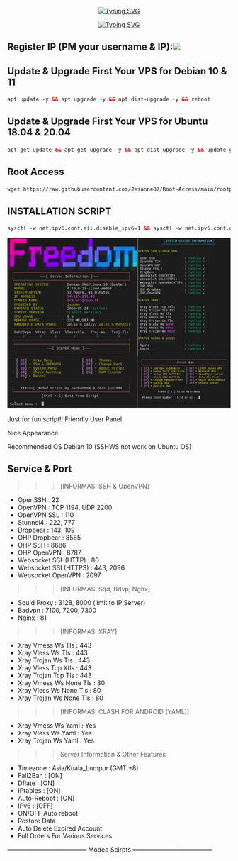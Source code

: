 <p align="center">
<a href="https://git.io/typing-svg"><img src="https://readme-typing-svg.herokuapp.com?font=%09%F0%9D%94%90%F0%9D%94%9E%F0%9D%94%B1%F0%9D%94%A5+%F0%9D%94%89%F0%9D%94%AF%F0%9D%94%9E%F0%9D%94%A8%F0%9D%94%B1%F0%9D%94%B2%F0%9D%94%AF&weight=800&size=32&duration=0.1&pause=1&color=F7CD1FFB&center=true&width=435&lines=%F0%9D%95%8A%CC%B6%CD%9F%CC%B6%F0%9D%95%94%CC%B6%CD%9F%CC%B6%F0%9D%95%A3%CC%B6%CD%9F%CC%B6%F0%9D%95%9A%CC%B6%CD%9F%CC%B6%F0%9D%95%A1%CC%B6%CD%9F%CC%B6%F0%9D%95%A5%CC%B6%CD%9F%CC%B6+%CC%B6%CD%9F%CC%B6%F0%9D%95%8F%CC%B6%CD%9F%CC%B6-%CC%B6%CD%9F%CC%B6%F0%9D%95%A3%CC%B6%CD%9F%CC%B6%F0%9D%95%92%CC%B6%CD%9F%CC%B6%F0%9D%95%AA%CC%B6%CD%9F%CC%B6" alt="Typing SVG" /></a>
</p>
<p align="center">
<a href="https://git.io/typing-svg"><img src="https://readme-typing-svg.herokuapp.com?font=%09%F0%9D%94%90%F0%9D%94%9E%F0%9D%94%B1%F0%9D%94%A5+%F0%9D%94%89%F0%9D%94%AF%F0%9D%94%9E%F0%9D%94%A8%F0%9D%94%B1%F0%9D%94%B2%F0%9D%94%AF&weight=800&size=32&duration=0.1&pause=1&color=F7CD1FFB&center=true&width=435&lines=%F0%9F%85%B9%F0%9F%86%82%F0%9F%85%BF%F0%9F%85%B7%F0%9F%85%B0%F0%9F%85%BD%F0%9F%86%83%F0%9F%85%BE%F0%9F%85%BC" alt="Typing SVG" /></a>

## Register IP (PM your username & IP):<a href="https://t.me/jsPhantom" target=”_blank”><img src="https://img.shields.io/static/v1?style=for-the-badge&logo=Telegram&label=Telegram&message=Click%20Here&color=blue"></a><br>

## Update & Upgrade First Your VPS for Debian 10 & 11

  ```html
apt update -y && apt upgrade -y && apt dist-upgrade -y && reboot

  ```

## Update & Upgrade First Your VPS for Ubuntu 18.04 & 20.04

  ```html
  apt-get update && apt-get upgrade -y && apt dist-upgrade -y && update-grub && sleep 2 && reboot

  ```

## Root Access
```html
wget https://raw.githubusercontent.com/Jesanne87/Root-Access/main/rootpass.sh && chmod +x rootpass.sh && ./rootpass.sh
 ```
 
## INSTALLATION SCRIPT

 ```html
sysctl -w net.ipv6.conf.all.disable_ipv6=1 && sysctl -w net.ipv6.conf.default.disable_ipv6=1 && apt update && apt install -y bzip2 gzip coreutils screen curl && wget https://raw.githubusercontent.com/Jesanne87/simple/main/setup.sh && chmod +x setup.sh && sed -i -e 's/\r$//' setup.sh && screen -S setup ./setup.sh

 ```
 <p align="center">
<img src="https://github.com/Jesanne87/examples/blob/main/Untitled%20design11111.jpg?raw=true)?r=82s" width="600" alt="Ok"/></a></p>

Just for fun script!! Friendly User Panel
<p>
Nice Appearance
<p>
Recommended OS Debian 10 (SSHWS not work on Ubuntu OS)

   ## Service & Port 

   >>> [INFORMASI SSH & OpenVPN] 
    
   - OpenSSH                 : 22
   - OpenVPN                 : TCP 1194, UDP 2200
   - OpenVPN SSL             : 110
   - Stunnel4                : 222, 777
   - Dropbear                : 143, 109
   - OHP Dropbear            : 8585
   - OHP SSH                 : 8686
   - OHP OpenVPN             : 8787
   - Websocket SSH(HTTP)     : 80
   - Websocket SSL(HTTPS)    : 443, 2096
   - Websocket OpenVPN       : 2097

   >>> [INFORMASI Sqd, Bdvp, Ngnx]
    
   - Squid Proxy             : 3128, 8000 (limit to IP Server)
   - Badvpn                  : 7100, 7200, 7300
   - Nginx                   : 81

   >>> [INFORMASI XRAY]
    
   - Xray Vmess Ws Tls       : 443
   - Xray Vless Ws Tls       : 443
   - Xray Trojan Ws Tls      : 443
   - Xray Vless Tcp Xtls     : 443
   - Xray Trojan Tcp Tls     : 443
   - Xray Vmess Ws None Tls  : 80
   - Xray Vless Ws None Tls  : 80
   - Xray Trojan Ws None Tls : 80

  >>> [INFORMASI CLASH FOR ANDROID (YAML)]
    
   - Xray Vmess Ws Yaml      : Yes
   - Xray Vless Ws Yaml      : Yes
   - Xray Trojan Ws Yaml     : Yes
   

   >>> Server Information & Other Features
   - Timezone                : Asia/Kuala_Lumpur (GMT +8)
   - Fail2Ban                : [ON]
   - Dflate                  : [ON]
   - IPtables                : [ON]
   - Auto-Reboot             : [ON]
   - IPv6                    : [OFF]
   - ON/OFF Auto reboot
   - Restore Data
   - Auto Delete Expired Account
   - Full Orders For Various Services

══════════════════ Moded Scirpts ══════════════════

